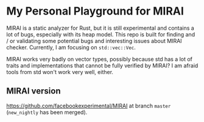 # My Personal Playground for MIRAI

MIRAI is a static analyzer for Rust, but it is still experimental and contains a lot of bugs, especially with its heap model. This repo is built for finding and / or validating some potential bugs and interesting issues about MIRAI checker. Currently, I am focusing on `std::vec::Vec`.

MIRAI works very badly on vector types, possibly because std has a lot of traits and implementations that cannot be fully verified by MIRAI? I am afraid tools from std won't work very well, either.

## MIRAI version

https://github.com/facebookexperimental/MIRAI at branch `master` (`new_nightly` has been merged).
